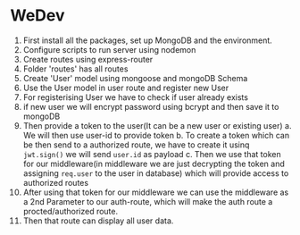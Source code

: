 # WeDev

1. First install all the packages, set up MongoDB and the environment.
2. Configure scripts to run server using nodemon
3. Create routes using express-router
4. Folder 'routes' has all routes
5. Create 'User' model using mongoose and mongoDB Schema
6. Use the User model in user route and register new User
7. For registerising User we have to check if user already exists
8. if new user we will encrypt password using bcrypt and then save it to mongoDB
9. Then provide a token to the user(It can be a new user or existing user)
   a. We will then use user-id to provide token
   b. To create a token which can be then send to a authorized route, we have to create it usinq `jwt.sign()` we will send
   `user.id` as payload
   c. Then we use that token for our middleware(in middleware we are just decrypting the token and assigning `req.user`
   to the user in database) which will provide access to authorized routes
10. After using that token for our middleware we can use the middleware as a 2nd Parameter to our auth-route, which will
    make the auth route a procted/authorized route.
11. Then that route can display all user data.
